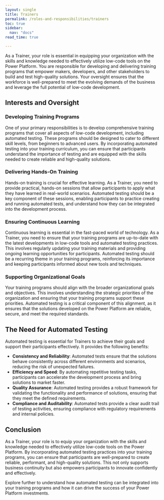 ```yaml
---
layout: single
title: Trainers
permalink: /roles-and-responsibilities/trainers
toc: true
sidebar:
  nav: "docs"
read_time: true

---
```


As a Trainer, your role is essential in equipping your organization with the skills and knowledge needed to effectively utilize low-code tools on the Power Platform. You are responsible for developing and delivering training programs that empower makers, developers, and other stakeholders to build and test high-quality solutions. Your oversight ensures that the workforce is well-prepared to meet the evolving demands of the business and leverage the full potential of low-code development.

## Interests and Oversight

### Developing Training Programs

One of your primary responsibilities is to develop comprehensive training programs that cover all aspects of low-code development, including automated testing. These programs should be designed to cater to different skill levels, from beginners to advanced users. By incorporating automated testing into your training curriculum, you can ensure that participants understand the importance of testing and are equipped with the skills needed to create reliable and high-quality solutions.

### Delivering Hands-On Training

Hands-on training is crucial for effective learning. As a Trainer, you need to provide practical, hands-on sessions that allow participants to apply what they have learned in real-world scenarios. Automated testing should be a key component of these sessions, enabling participants to practice creating and running automated tests, and understand how they can be integrated into the development process.

### Ensuring Continuous Learning

Continuous learning is essential in the fast-paced world of technology. As a Trainer, you need to ensure that your training programs are up-to-date with the latest developments in low-code tools and automated testing practices. This involves regularly updating your training materials and providing ongoing learning opportunities for participants. Automated testing should be a recurring theme in your training programs, reinforcing its importance and keeping participants informed about new tools and techniques.

### Supporting Organizational Goals

Your training programs should align with the broader organizational goals and objectives. This involves understanding the strategic priorities of the organization and ensuring that your training programs support these priorities. Automated testing is a critical component of this alignment, as it ensures that the solutions developed on the Power Platform are reliable, secure, and meet the required standards.

## The Need for Automated Testing

Automated testing is essential for Trainers to achieve their goals and support their participants effectively. It provides the following benefits:

- **Consistency and Reliability**: Automated tests ensure that the solutions behave consistently across different environments and scenarios, reducing the risk of unexpected failures.
- **Efficiency and Speed**: By automating repetitive testing tasks, participants can accelerate the development process and bring solutions to market faster.
- **Quality Assurance**: Automated testing provides a robust framework for validating the functionality and performance of solutions, ensuring that they meet the defined requirements.
- **Compliance and Auditability**: Automated tests provide a clear audit trail of testing activities, ensuring compliance with regulatory requirements and internal policies.

## Conclusion

As a Trainer, your role is to equip your organization with the skills and knowledge needed to effectively utilize low-code tools on the Power Platform. By incorporating automated testing practices into your training programs, you can ensure that participants are well-prepared to create reliable, performant, and high-quality solutions. This not only supports business continuity but also empowers participants to innovate confidently and effectively.

Explore further to understand how automated testing can be integrated into your training programs and how it can drive the success of your Power Platform investments.
